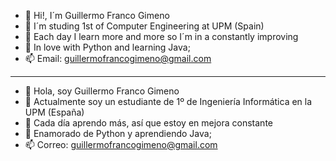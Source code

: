 
- 👋 Hi!, I´m Guillermo Franco Gimeno
- 👀 I´m studing 1st of Computer Engineering at UPM (Spain)
- 🌱 Each day I learn more and more so I´m in a constantly improving
- 💞️ In love with Python and learning Java;
- 📫 Email: guillermofrancogimeno@gmail.com
-----------------------
- 👋 Hola, soy Guillermo Franco Gimeno
- 👀 Actualmente soy un estudiante de 1º de Ingeniería Informática en la UPM (España)
- 🌱 Cada día aprendo más, así que estoy en mejora constante
- 💞️ Enamorado de Python y aprendiendo Java;
- 📫 Correo: guillermofrancogimeno@gmail.com


<!---
GF3000/GF3000 is a ✨ special ✨ repository because its `README.md` (this file) appears on your GitHub profile.
You can click the Preview link to take a look at your changes.
--->
